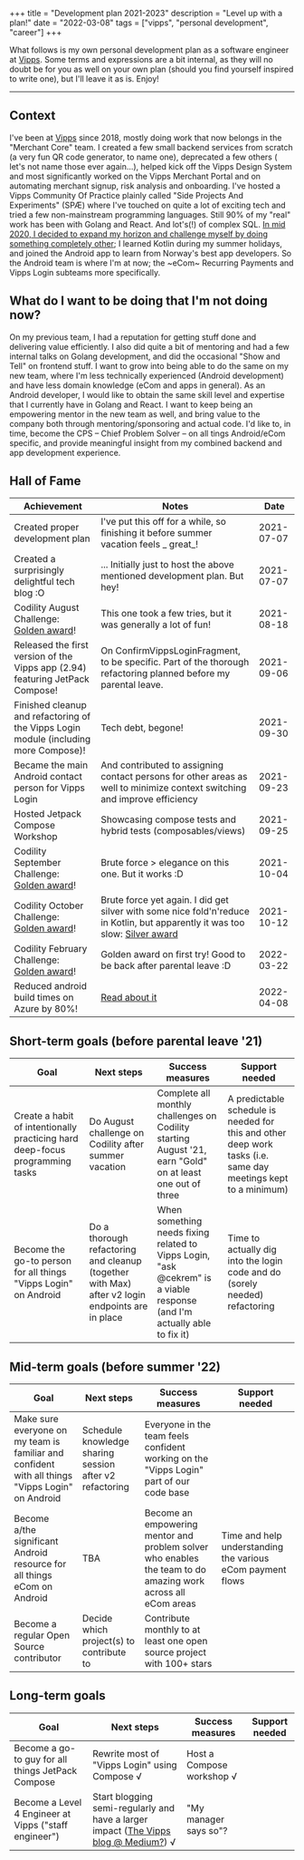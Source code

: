 +++
title = "Development plan 2021-2023"
description = "Level up with a plan!"
date = "2022-03-08"
tags = ["vipps", "personal development", "career"]
+++

What follows is my own personal development plan as a software engineer at [Vipps](https://vipps.io). Some terms and
expressions are a bit internal, as they will no doubt be for you as well on your own plan (should you find yourself
inspired to write one), but I'll leave it as is. Enjoy!

---

## Context

I've been at [Vipps](https://vipps.io) since 2018, mostly doing work that now belongs in the "Merchant Core" team. I
created a few small backend services from scratch (a very fun QR code generator, to name one), deprecated a few others (
let's not name those ever again...), helped kick off the Vipps Design System and most significantly worked on the Vipps
Merchant Portal and on automating merchant signup, risk analysis and onboarding. I've hosted a Vipps Community Of
Practice plainly called "Side Projects And Experiments" (SPÆ) where I've touched on quite a lot of exciting tech and
tried a few non-mainstream programming languages. Still 90% of my "real" work has been with Golang and React. And
lot's(!) of complex SQL. [In mid 2020, I decided to expand my horizon and challenge myself by doing something completely
other](/posts/changing-jobs-without-leaving-your-company); I learned Kotlin during my summer holidays, and joined the
Android app to learn from Norway's best app
developers. So the Android team is where I'm at now; the ~eCom~ Recurring Payments and Vipps Login subteams more
specifically.

## What do I want to be doing that I'm not doing now?

On my previous team, I had a reputation for getting stuff done and delivering value efficiently. I also did quite a bit
of mentoring and had a few internal talks on Golang development, and did the occasional "Show and Tell" on frontend
stuff. I want to grow into being able to do the same on my new team, where I'm less technically experienced (Android
development) and have less domain knowledge (eCom and apps in general). As an Android developer, I would like to obtain
the same skill level and expertise that I currently have in Golang and React. I want to keep being an empowering mentor
in the new team as well, and bring value to the company both through mentoring/sponsoring and actual code. I'd like to,
in time, become the CPS – Chief Problem Solver – on all tings Android/eCom specific, and provide meaningful insight from
my combined backend and app development experience.

<!--## Growth areas-->

<!--| Skill | Details /examples |-->
<!--| ----- | ----------------- |-->
<!--| TBA   |                   |-->

## Hall of Fame

| Achievement                                                                                                    | Notes                                                                                                                                                                                           | Date       |
|----------------------------------------------------------------------------------------------------------------|-------------------------------------------------------------------------------------------------------------------------------------------------------------------------------------------------|------------|
| Created proper development plan                                                                                | I've put this off for a while, so finishing it before summer vacation feels _                                                                                           great_!                 | 2021-07-07 |
| Created a surprisingly delightful tech blog :O                                                                 | ... Initially just to host the above mentioned development plan. But hey!                                                                                                                       | 2021-07-07 |
| Codility August Challenge: [Golden award](https://app.codility.com/cert/view/certHZPW7W-29SSPZM7YGG6S5C9/)!    | This one took a few tries, but it was generally a lot of fun!                                                                                                                                   | 2021-08-18 |
| Released the first version of the Vipps app (2.94) featuring JetPack Compose!                                  | On ConfirmVippsLoginFragment, to be specific. Part of the thorough refactoring planned before my parental leave.                                                                                | 2021-09-06 |
| Finished cleanup and refactoring of the Vipps Login module (including more Compose)!                           | Tech debt, begone!                                                                                                                                                                              | 2021-09-30 |
| Became the main Android contact person for Vipps Login                                                         | And contributed to assigning contact persons for other areas as well to minimize context switching and improve efficiency                                                                       | 2021-09-23 |
| Hosted Jetpack Compose Workshop                                                                                | Showcasing compose tests and hybrid tests (composables/views)                                                                                                                                   | 2021-09-25 |
| Codility September Challenge: [Golden award](https://app.codility.com/cert/view/certYKAH4G-WBU8JZU38KNHW964/)! | Brute force > elegance on this one. But it works :D                                                                                                                                             | 2021-10-04 |
| Codility October Challenge: [Golden award](https://app.codility.com/cert/view/certA2U46J-NJ2WZX68FWEC8DQN/)!   | Brute force yet again. I did get silver with some nice fold'n'reduce in Kotlin, but apparently it was too slow: [Silver award](https://app.codility.com/cert/view/cert7BVS9Q-X9N2NRDY6DUYMJY5/) | 2021-10-12 |
| Codility February Challenge: [Golden award](https://app.codility.com/cert/view/certN5JKFV-Q4F6SC3RUQGVTE9Z/)!  | Golden award on first try! Good to be back after parental leave :D                                                                                                                              | 2022-03-22 |
| Reduced android build times on Azure by 80%!                                                                   | [Read about it](/posts/reducing-android-build-times-on-azure-by-80/)                                                                                                                            | 2022-04-08 |

## Short-term goals (before parental leave '21)

| Goal                                                                         | Next steps                                                                                      | Success measures                                                                                                         | Support needed                                                                                                 |
|------------------------------------------------------------------------------|-------------------------------------------------------------------------------------------------|--------------------------------------------------------------------------------------------------------------------------|----------------------------------------------------------------------------------------------------------------|
| Create a habit of intentionally practicing hard deep-focus programming tasks | Do August challenge on Codility after summer vacation                                           | Complete all monthly challenges on Codility starting August '21, earn "Gold" on at least one out of three                | A predictable schedule is needed for this and other deep work tasks (i.e. same day meetings kept to a minimum) |
| Become the go-to person for all things "Vipps Login" on Android              | Do a thorough refactoring and cleanup (together with Max) after v2 login endpoints are in place | When something needs fixing related to Vipps Login, "ask @cekrem" is a viable response (and I'm actually able to fix it) | Time to actually dig into the login code and do (sorely needed) refactoring                                    |

## Mid-term goals (before summer '22)

| Goal                                                                                             | Next steps                                              | Success measures                                                                                             | Support needed                                             |
|--------------------------------------------------------------------------------------------------|---------------------------------------------------------|--------------------------------------------------------------------------------------------------------------|------------------------------------------------------------|
| Make sure everyone on my team is familiar and confident with all things "Vipps Login" on Android | Schedule knowledge sharing session after v2 refactoring | Everyone in the team feels confident working on the "Vipps Login" part of our code base                      |                                                            |
| Become a/the significant Android resource for all things eCom on Android                         | TBA                                                     | Become an empowering mentor and problem solver who enables the team to do amazing work across all eCom areas | Time and help understanding the various eCom payment flows |
| Become a regular Open Source contributor                                                         | Decide which project(s) to contribute to                | Contribute monthly to at least one open source project with 100+ stars                                       |                                                            |

## Long-term goals

| Goal                                                  | Next steps                                                                                                      | Success measures          | Support needed |
|-------------------------------------------------------|-----------------------------------------------------------------------------------------------------------------|---------------------------|----------------|
| Become a go-to guy for all things JetPack Compose     | Rewrite most of "Vipps Login" using Compose √                                                                   | Host a Compose workshop √ |                |
| Become a Level 4 Engineer at Vipps ("staff engineer") | Start blogging semi-regularly and have a larger impact ([The Vipps blog @ Medium?](https://medium.com/vipps)) √ | "My manager says so"?     |                |
